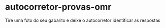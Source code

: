 # autocorretor-provas-omr
Tire uma foto do seu gabarito e deixe o autocorretor identificar as respostas
